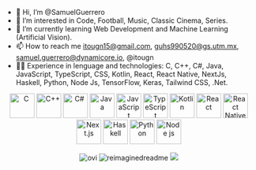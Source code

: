 - 👋 Hi, I’m @SamuelGuerrero
- 👀 I’m interested in Code, Football, Music, Classic Cinema, Series.
- 🌱 I’m currently learning Web Development and Machine Learning (Artificial Vision).
- 📫 How to reach me itougn15@gmail.com, guhs990520@gs.utm.mx, samuel.guerrero@dynamicore.io, @itougn
- 💪🏻 Experience in lenguage and technologies: C, C++, C#, Java, JavaScript, TypeScript, CSS, Kotlin, React, React Native, NextJs, Haskell, Python, Node Js, TensorFlow, Keras, Tailwind CSS, .Net.


<p align="center">
  <img src="https://github.com/SamuelGuerrero/SamuelGuerrero/assets/107590310/50a522c9-582c-402f-8c0f-f73b2b09834e" alt="C" width="50"/>
  <img src="https://github.com/SamuelGuerrero/SamuelGuerrero/assets/107590310/3619cb5e-c52c-4997-bcc0-82dcc5ab0dae" alt="C++" width="50" />
  <img src="https://github.com/SamuelGuerrero/SamuelGuerrero/assets/107590310/f594f334-fa7d-42af-80c7-c1ea72f6eee8" alt="C#" width="50" />
  <img src="https://github.com/SamuelGuerrero/SamuelGuerrero/assets/107590310/badc51c4-4d5c-425f-ae03-234146ec379a" alt="Java" width="50" />
  <img src="https://github.com/SamuelGuerrero/SamuelGuerrero/assets/107590310/6972d537-b62b-4290-9c8b-5b817dba51b6" alt="JavaScript" width="50" />
  <img src="https://github.com/SamuelGuerrero/SamuelGuerrero/assets/107590310/e5d252c3-9bd0-405f-b464-ff018f8763df" alt="TypeScript" width="50" />
  <img src="https://github.com/SamuelGuerrero/SamuelGuerrero/assets/107590310/09a2748b-d14c-4f87-9cf6-73494b238a39" alt="Kotlin" width="50" />
  <img src="https://github.com/SamuelGuerrero/SamuelGuerrero/assets/107590310/0aa1e290-155a-4c7a-a0e3-37694b7068cf" alt="React" width="50" />
  <img src="https://github.com/SamuelGuerrero/SamuelGuerrero/assets/107590310/cfaa8822-fb8f-4eb9-9b8c-8fd1d5ede767" alt="React Native" width="50" />
  <img src="https://github.com/SamuelGuerrero/SamuelGuerrero/assets/107590310/6612f789-247f-45a5-8cff-132e886f58e2" alt="Next.js" width="50" />
  <img src="https://github.com/SamuelGuerrero/SamuelGuerrero/assets/107590310/85057606-672e-4c85-b247-40b33c313450" alt="Haskell" width="50" />
  <img src="https://github.com/SamuelGuerrero/SamuelGuerrero/assets/107590310/5b58baf3-b99d-4bdc-a62a-2d755f52fbec" alt="Python" width="50" />
  <img src="https://github.com/SamuelGuerrero/SamuelGuerrero/assets/107590310/87fbb0e0-f214-49f8-a2aa-2eabeefa8df6" alt="Node js" width="50" />
</p>

<p align="center">
  <img src="https://github-readme-stats.vercel.app/api/top-langs?username=SamuelGuerrero&show_icons=true&locale=en&layout=compact&theme=chartreuse-dark" alt="ovi" />
  <img src="https://myreadme.vercel.app/api/embed/SamuelGuerrero?panels=userstatistics,toprepositories,toplanguages,commitgraph" alt="reimaginedreadme" />
  <img src="https://github-profile-trophy.vercel.app/?username=SamuelGuerrero&theme=juicyfresh&no-bg=true" />
</p>
